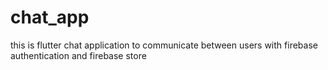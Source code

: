 # chat_app
this is flutter chat application to communicate between users with firebase authentication and firebase store  
